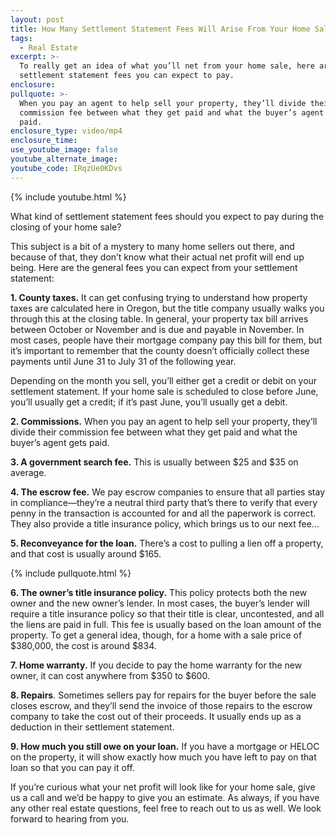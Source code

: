 ```yaml
---
layout: post
title: How Many Settlement Statement Fees Will Arise From Your Home Sale?
tags:
  - Real Estate
excerpt: >-
  To really get an idea of what you’ll net from your home sale, here are the
  settlement statement fees you can expect to pay.
enclosure:
pullquote: >-
  When you pay an agent to help sell your property, they’ll divide their
  commission fee between what they get paid and what the buyer’s agent gets
  paid.
enclosure_type: video/mp4
enclosure_time:
use_youtube_image: false
youtube_alternate_image:
youtube_code: IRqzUe0KDvs
---
```


{% include youtube.html %}

What kind of settlement statement fees should you expect to pay during the closing of your home sale?

This subject is a bit of a mystery to many home sellers out there, and because of that, they don’t know what their actual net profit will end up being. Here are the general fees you can expect from your settlement statement:

**1. County taxes.** It can get confusing trying to understand how property taxes are calculated here in Oregon, but the title company usually walks you through this at the closing table. In general, your property tax bill arrives between October or November and is due and payable in November. In most cases, people have their mortgage company pay this bill for them, but it’s important to remember that the county doesn’t officially collect these payments until June 31 to July 31 of the following year.&nbsp;

Depending on the month you sell, you’ll either get a credit or debit on your settlement statement. If your home sale is scheduled to close before June, you’ll usually get a credit; if it’s past June, you’ll usually get a debit.&nbsp;

**2. Commissions.** When you pay an agent to help sell your property, they’ll divide their commission fee between what they get paid and what the buyer’s agent gets paid.&nbsp;

**3. A government search fee.** This is usually between $25 and $35 on average.&nbsp;

**4. The escrow fee.** We pay escrow companies to ensure that all parties stay in compliance—they’re a neutral third party that’s there to verify that every penny in the transaction is accounted for and all the paperwork is correct. They also provide a title insurance policy, which brings us to our next fee...

**5. Reconveyance for the loan.** There’s a cost to pulling a lien off a property, and that cost is usually around $165.&nbsp;

{% include pullquote.html %}

**6. The owner’s title insurance policy.** This policy protects both the new owner and the new owner’s lender. In most cases, the buyer’s lender will require a title insurance policy so that their title is clear, uncontested, and all the liens are paid in full. This fee is usually based on the loan amount of the property. To get a general idea, though, for a home with a sale price of $380,000, the cost is around $834.&nbsp;

**7. Home warranty.** If you decide to pay the home warranty for the new owner, it can cost anywhere from $350 to $600.&nbsp;

**8. Repairs**. Sometimes sellers pay for repairs for the buyer before the sale closes escrow, and they’ll send the invoice of those repairs to the escrow company to take the cost out of their proceeds. It usually ends up as a deduction in their settlement statement.&nbsp;

**9. How much you still owe on your loan.** If you have a mortgage or HELOC on the property, it will show exactly how much you have left to pay on that loan so that you can pay it off.

If you’re curious what your net profit will look like for your home sale, give us a call and we’d be happy to give you an estimate. As always, if you have any other real estate questions, feel free to reach out to us as well. We look forward to hearing from you.&nbsp;<br>&nbsp;